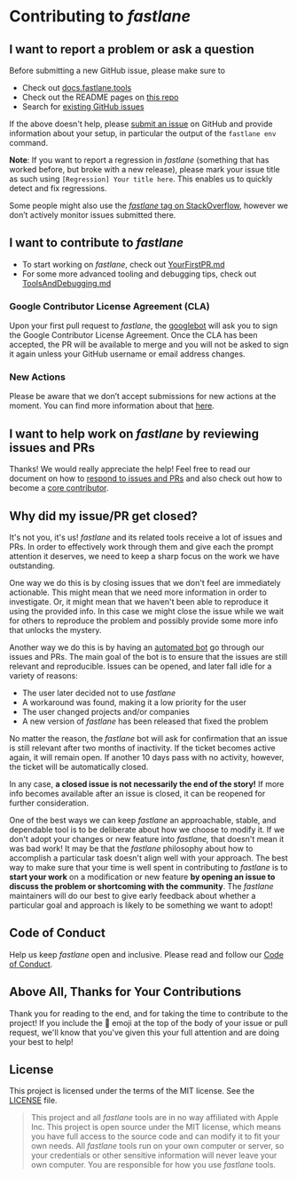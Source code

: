 # Contributing to _fastlane_

## I want to report a problem or ask a question

Before submitting a new GitHub issue, please make sure to

- Check out [docs.fastlane.tools](https://docs.fastlane.tools)
- Check out the README pages on [this repo](https://github.com/fastlane/fastlane)
- Search for [existing GitHub issues](https://github.com/fastlane/fastlane/issues)

If the above doesn't help, please [submit an issue](https://github.com/fastlane/fastlane/issues) on GitHub and provide information about your setup, in particular the output of the `fastlane env` command.

**Note**: If you want to report a regression in _fastlane_ (something that has worked before, but broke with a new release), please mark your issue title as such using `[Regression] Your title here`. This enables us to quickly detect and fix regressions.

Some people might also use the [_fastlane_ tag on StackOverflow](https://stackoverflow.com/questions/tagged/fastlane), however we don’t actively monitor issues submitted there.

## I want to contribute to _fastlane_

- To start working on _fastlane_, check out [YourFirstPR.md][firstpr]
- For some more advanced tooling and debugging tips, check out [ToolsAndDebugging.md](ToolsAndDebugging.md)

### Google Contributor License Agreement (CLA)
Upon your first pull request to _fastlane_, the [googlebot](https://github.com/googlebot) will ask you to sign the Google Contributor License Agreement. Once the CLA has been accepted, the PR will be available to merge and you will not be asked to sign it again unless your GitHub username or email address changes.


### New Actions

Please be aware that we don’t accept submissions for new actions at the moment. You can find more information about that [here][submit action].

## I want to help work on _fastlane_ by reviewing issues and PRs

Thanks! We would really appreciate the help! Feel free to read our document on how to [respond to issues and PRs][responding to prs] and also check out how to become a [core contributor][core contributor].

## Why did my issue/PR get closed?

It's not you, it's us! _fastlane_ and its related tools receive a lot of issues and PRs. In order to effectively work through them and give each the prompt attention it deserves, we need to keep a sharp focus on the work we have outstanding.

One way we do this is by closing issues that we don't feel are immediately actionable. This might mean that we need more information in order to investigate. Or, it might mean that we haven't been able to reproduce it using the provided info. In this case we might close the issue while we wait for others to reproduce the problem and possibly provide some more info that unlocks the mystery.

<a id="fastlane-bot"/>

Another way we do this is by having an [automated bot](https://github.com/fastlane/issue-bot) go through our issues and PRs. The main goal of the bot is to ensure that the issues are still relevant and reproducible. Issues can be opened, and later fall idle for a variety of reasons:

* The user later decided not to use _fastlane_
* A workaround was found, making it a low priority for the user
* The user changed projects and/or companies
* A new version of _fastlane_ has been released that fixed the problem

No matter the reason, the _fastlane_ bot will ask for confirmation that an issue is still relevant after two months of inactivity. If the ticket becomes active again, it will remain open. If another 10 days pass with no activity, however, the ticket will be automatically closed.

In any case, **a closed issue is not necessarily the end of the story!** If more info becomes available after an issue is closed, it can be reopened for further consideration.

One of the best ways we can keep _fastlane_ an approachable, stable, and dependable tool is to be deliberate about how we choose to modify it. If we don't adopt your changes or new feature into _fastlane,_ that doesn't mean it was bad work! It may be that the _fastlane_ philosophy about how to accomplish a particular task doesn't align well with your approach. The best way to make sure that your time is well spent in contributing to _fastlane_ is to **start your work** on a modification or new feature **by opening an issue to discuss the problem or shortcoming with the community**. The _fastlane_ maintainers will do our best to give early feedback about whether a particular goal and approach is likely to be something we want to adopt!

## Code of Conduct

Help us keep _fastlane_ open and inclusive. Please read and follow our [Code of Conduct][code of conduct].

## Above All, Thanks for Your Contributions

Thank you for reading to the end, and for taking the time to contribute to the project! If you include the 🔑 emoji at the top of the body of your issue or pull request, we'll know that you've given this your full attention and are doing your best to help!

## License

This project is licensed under the terms of the MIT license. See the [LICENSE][license] file.

> This project and all _fastlane_ tools are in no way affiliated with Apple Inc. This project is open source under the MIT license, which means you have full access to the source code and can modify it to fit your own needs. All _fastlane_ tools run on your own computer or server, so your credentials or other sensitive information will never leave your own computer. You are responsible for how you use _fastlane_ tools.

<!-- Links: -->
[code of conduct]: CODE_OF_CONDUCT.md
[core contributor]: CORE_CONTRIBUTOR.md
[license]: LICENSE
[tools and debugging]: ToolsAndDebugging.md
[vision]: VISION.md
[responding to prs]: RespondingToIssuesAndPullRequests.md
[plugins]: https://docs.fastlane.tools/plugins/create-plugin/
[firstpr]: YourFirstPR.md
[submit action]: https://docs.fastlane.tools/plugins/create-plugin/#submitting-the-action-to-the-fastlane-main-repo
